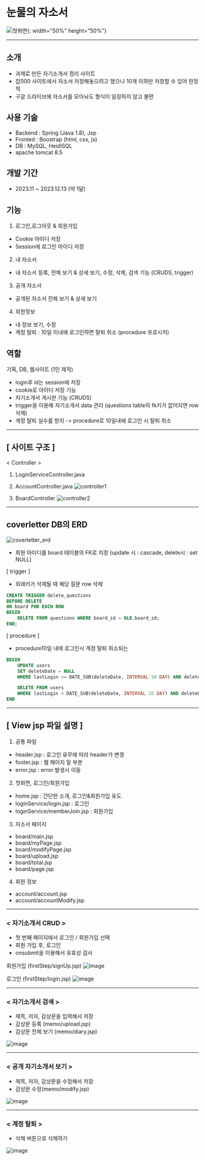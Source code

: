# 눈물의 자소서
![첫화면](https://github.com/EunSung98/coverlettershelf/assets/77737044/2b582025-3090-4f8a-aca8-e2abf1539fa1){: width="50%" height="50%"}

---
## 소개
- 과제로 만든 자기소개서 정리 사이트
- 잡000 사이트에서 자소서 저장해놓으려고 했으나 10개 이하만 저장할 수 있어 한정적
- 구글 드라이브에 자소서를 모아놔도 형식이 일정하지 않고 불편

## 사용 기술
- Backend : Spring (Java 1.8), Jsp
- Fronted : Boostrap (html, css, js)
- DB : MySQL, HeidiSQL
- apache tomcat 8.5

## 개발 기간 
- 2023.11 ~ 2023.12.13 (약 1달)

## 기능
1) 로그인,로그아웃 & 회원가입
- Cookie 아이디 저장
- Session에 로그인 아이디 저장
2) 내 자소서
- 내 자소서 등록, 전체 보기 & 상세 보기, 수정, 삭제, 검색 기능 (CRUDS, trigger) 
3) 공개 자소서
- 공개된 자소서 전체 보기 & 상세 보기
4) 회원정보
- 내 정보 보기, 수정
- 계정 탈퇴 : 10일 이내에 로그인하면 탈퇴 취소 (procedure 프로시저)

## 역할
기획, DB, 웹사이트 (1인 제작)
- login후 id는 session에 저장
- cookie로 아이디 저장 기능
- 자기소개서 게시판 기능 (CRUDS)
- trigger을 이용해 자기소개서 data 관리 (questions table의 fk키가 없어지면 row 삭제)
- 계정 탈퇴 실수를 방지 -> procedure로 10일내에 로그인 시 탈퇴 취소 
---
## [ 사이트 구조 ]
< Controller >
1. LoginServiceController.java
2. AccountController.java
![controller1](https://github.com/EunSung98/coverlettershelf/assets/77737044/dfc61556-3091-4368-a98e-b2e75e3b4317)

3. BoardController
![controller2](https://github.com/EunSung98/coverlettershelf/assets/77737044/60441e87-06bd-417f-8fe1-07376b205c7e)
---
## coverletter DB의 ERD
![coverletter_erd](https://github.com/EunSung98/coverlettershelf/assets/77737044/7d724936-f1ac-4833-b423-ae5ce2e178a3)

- 회원 아이디를 board 테이블의 FK로 지정 (update 시 : cascade, delete시 : set NULL)

[ trigger ]
- 외래키가 삭제될 때 해당 질문 row 삭제
```sql
CREATE TRIGGER delete_questions
BEFORE DELETE
ON board FOR EACH ROW
BEGIN
    DELETE FROM questions WHERE board_id = OLD.board_id;
END;
```

[ procedure ]
- procedure10일 내에 로그인시 계정 탈퇴 취소되는
```sql
BEGIN
    UPDATE users
    SET deleteDate = NULL
    WHERE lastLogin >= DATE_SUB(deleteDate, INTERVAL 10 DAY) AND deleteDate IS NOT NULL;

    DELETE FROM users
    WHERE lastLogin < DATE_SUB(deleteDate, INTERVAL 10 DAY) AND deleteDate IS NOT NULL;
END
```
---
## [ View jsp 파일 설명 ]

1. 공통 파일
- header.jsp : 로그인 유무에 따라 header가 변경
- footer.jsp : 웹 페이지 밑 부분
- error.jsp : error 발생시 이동
2. 첫화면, 로그인/회원가입 
- home.jsp : 간단한 소개, 로그인&회원가입 유도
- loginService/login.jsp : 로그인
- loginService/memberJoin.jsp : 회원가입
3. 자소서 페이지
- board/main.jsp
- board/myPage.jsp
- board/modifyPage.jsp
- board/upload.jsp
- board/total.jsp
- board/page.jsp
4. 회원 정보 
- account/account.jsp
- account/accountModify.jsp
---
### < 자기소개서 CRUD >
- 첫 번째 페이지에서 로그인 / 회원가입 선택
- 회원 가입 후, 로그인
- onsubmit을 이용해서 유효성 검사

회원가입 (firstStep/signUp.jsp)
![image](https://github.com/EunSung98/readMemo/assets/77737044/d3bbcfb4-fe73-45b7-8656-9b792c88b7f5)

로그인
(firstStep/login.jsp)
![image](https://github.com/EunSung98/readMemo/assets/77737044/58ac383b-b003-4423-94ec-b34762e10d78)


---
### < 자기소개서 검색 >
- 제목, 저자, 감상문을 입력해서 저장
- 감상문 등록 (memo/upload.jsp)
- 감상문 전체 보기 (memo/diary.jsp)

![image](https://github.com/EunSung98/readMemo/assets/77737044/3233edc3-8cf4-4060-88fc-44fc1ba931f4)

---
### < 공개 자기소개서 보기 >

- 제목, 저자, 감상문을 수정해서 저장
- 감상문 수정(memo/modify.jsp)

![image](https://github.com/EunSung98/readMemo/assets/77737044/de6498a7-ae43-413e-b832-a823fc18d237)


---
### < 계정 탈퇴 >

- 삭제 버튼으로 삭제하기

![image](https://github.com/EunSung98/readMemo/assets/77737044/9d561d6a-33fb-4a8e-a30a-5f435a7ca62b)



